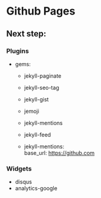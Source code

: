 # Github Pages

## Next step:

### Plugins
- gems:
	- jekyll-paginate
	- jekyll-seo-tag
	- jekyll-gist
	- jemoji
	- jekyll-mentions
	- jekyll-feed

	- jekyll-mentions:  
	    base_url: https://github.com
    
### Widgets
- disqus
- analytics-google
